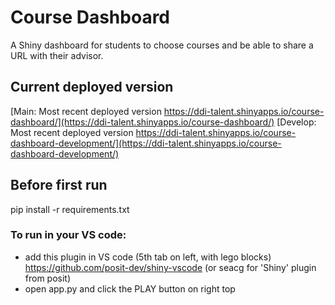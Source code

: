 # Course Dashboard

A Shiny dashboard for students to choose courses and be able to share a URL with their advisor.

## Current deployed version

[Main: Most recent deployed version https://ddi-talent.shinyapps.io/course-dashboard/](https://ddi-talent.shinyapps.io/course-dashboard/)
[Develop: Most recent deployed version https://ddi-talent.shinyapps.io/course-dashboard-development/](https://ddi-talent.shinyapps.io/course-dashboard-development/)


## Before first run

pip install -r requirements.txt

### To run in your VS code:

- add this plugin in VS code (5th tab on left, with lego blocks) https://github.com/posit-dev/shiny-vscode (or seacg for 'Shiny' plugin from posit)
- open app.py and click the PLAY button on right top


